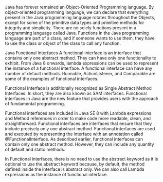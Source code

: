 Java has forever remained an Object-Oriented Programming language. 
By object-oriented programming language, we can declare that everything present in the Java programming language rotates throughout the Objects, except for some of the primitive data types and primitive methods for integrity and simplicity. 
There are no solely functions present in a programming language called Java. 
Functions in the Java programming language are part of a class, and if someone wants to use them, they have to use the class or object of the class to call any function.

Java Functional Interfaces
A functional interface is an interface that contains only one abstract method. 
They can have only one functionality to exhibit. 
From Java 8 onwards, lambda expressions can be used to represent the instance of a functional interface. 
A functional interface can have any number of default methods. 
Runnable, ActionListener, and Comparable are some of the examples of functional interfaces.

Functional Interface is additionally recognized as Single Abstract Method Interfaces. 
In short, they are also known as SAM interfaces. 
Functional interfaces in Java are the new feature that provides users with the approach of fundamental programming.

Functional interfaces are included in Java SE 8 with Lambda expressions and Method references in order to make code more readable, clean, and straightforward. 
Functional interfaces are interfaces that ensure that they include precisely only one abstract method. 
Functional interfaces are used and executed by representing the interface with an annotation called @FunctionalInterface. 
As described earlier, functional interfaces can contain only one abstract method. 
However, they can include any quantity of default and static methods.

In Functional interfaces, there is no need to use the abstract keyword as it is optional to use the abstract keyword because, by default, the method defined inside the interface is abstract only. 
We can also call Lambda expressions as the instance of functional interface.



